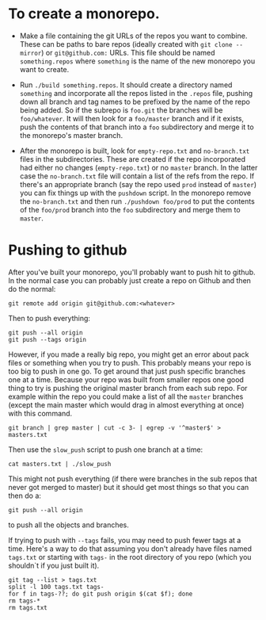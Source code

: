 # To create a monorepo.

- Make a file containing the git URLs of the repos you want to
  combine. These can be paths to bare repos (ideally created with `git
  clone --mirror`) or `git@github.com:` URLs. This file should be
  named `something.repos` where `something` is the name of the new
  monorepo you want to create.

- Run `./build something.repos`. It should create a directory named
  `something` and incorporate all the repos listed in the `.repos`
  file, pushing down all branch and tag names to be prefixed by the
  name of the repo being added. So if the subrepo is `foo.git` the
  branches will be `foo/whatever`. It will then look for a
  `foo/master` branch and if it exists, push the contents of that
  branch into a `foo` subdirectory and merge it to the monorepo's
  master branch.

- After the monorepo is built, look for `empty-repo.txt` and
  `no-branch.txt` files in the subdirectories. These are created if
  the repo incorporated had either no changes (`empty-repo.txt`) or no
  `master` branch. In the latter case the `no-branch.txt` file will
  contain a list of the refs from the repo. If there's an appropriate
  branch (say the repo used `prod` instead of `master`) you can fix
  things up with the `pushdown` script. In the monorepo remove the
  `no-branch.txt` and then run `./pushdown foo/prod` to put the
  contents of the `foo/prod` branch into the `foo` subdirectory and
  merge them to `master`.


# Pushing to github

After you've built your monorepo, you'll probably want to push hit to
github. In the normal case you can probably just create a repo on
Github and then do the normal:

```
git remote add origin git@github.com:<whatever>
```

Then to push everything:

```
git push --all origin
git push --tags origin
```

However, if you made a really big repo, you might get an error about
pack files or something when you try to push. This probably means your
repo is too big to push in one go. To get around that just push
specific branches one at a time. Because your repo was built from
smaller repos one good thing to try is pushing the original master
branch from each sub repo. For example within the repo you could make
a list of all the `master` branches (except the main master which
would drag in almost everything at once) with this command.

```
git branch | grep master | cut -c 3- | egrep -v '^master$' > masters.txt
```


Then use the `slow_push` script to push one branch at a time:

```
cat masters.txt | ./slow_push
```

This might not push everything (if there were branches in the sub
repos that never got merged to master) but it should get most things
so that you can then do a:

```
git push --all origin
```

to push all the objects and branches.

If trying to push with `--tags` fails, you may need to push fewer tags
at a time. Here's a way to do that assuming you don't already have
files named `tags.txt` or starting with `tags-` in the root directory
of you repo (which you shouldn`t if you just built it).

```
git tag --list > tags.txt
split -l 100 tags.txt tags-
for f in tags-??; do git push origin $(cat $f); done
rm tags-*
rm tags.txt
```
